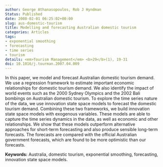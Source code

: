```yaml
---
author: George Athanasopoulos, Rob J Hyndman
Status: Published
date: 2008-02-01 06:25:02+00:00
slug: aus-domestic-tourism
title: Modelling and forecasting Australian domestic tourism
categories: Articles
tags:
- exponential smoothing
- forecasting
- time series
- tourism
details: <em>Tourism Management</em> <b>29</b>(1), 19-31
doi: 10.1016/j.tourman.2007.04.009
---
```


In this paper, we model and forecast Australian domestic tourism demand. We use a regression framework to estimate important economic relationships for domestic tourism demand. We also identify the impact of world events such as the 2000 Sydney Olympics and the 2002 Bali bombings on Australian domestic tourism. To explore the time series nature of the data, we use innovation state space models to forecast the domestic tourism demand. Combining these two frameworks, we build innovation state space models with exogenous variables. These models are able to capture the time series dynamics in the data, as well as economic and other relationships. We show that these models outperform alternative approaches for short-term forecasting and also produce sensible long-term forecasts. The forecasts are compared with the official Australian government forecasts, which are found to be more optimistic than our forecasts.

**Keywords:** Australia, domestic tourism, exponential smoothing, forecasting, innovation state space models.

